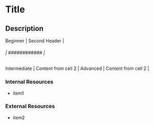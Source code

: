 # Title

## Description

Beginner | Second Header |
###### | ############ |
Intermediate | Content from cell 2 |
Advanced | Content from cell 2 |

### Internal Resources
* item1

### External Resources
* item2


